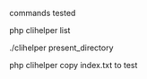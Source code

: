 commands tested 

php clihelper list 

./clihelper present_directory 

php clihelper copy index.txt to test

